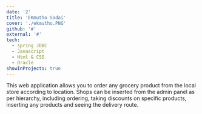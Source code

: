 ```yaml
---
date: '2'
title: 'EKmutho Sodai'
cover: './ekmutho.PNG'
github: '#'
external: '#'
tech:
  - spring JDBC
  - Javascript
  - Html & CSS
  - Oracle
showInProjects: true
---
```


This web application allows you to order any grocery product from the local store according to location. Shops can be inserted from the admin panel as per hierarchy, including ordering, taking discounts on specific products, inserting any products and seeing the delivery route.